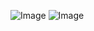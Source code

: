 ![Image](https://github.com/user-attachments/assets/d3cad2f3-7ee9-4930-8432-352e98a157e2)
![Image](https://github.com/user-attachments/assets/1a1edfa4-94f5-4c5c-9ae2-2cd4af024b18)
